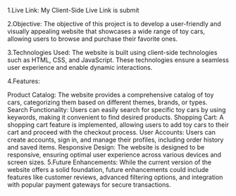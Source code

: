 1.Live Link: My Client-Side Live Link is submit

2.Objective: The objective of this project is to develop a user-friendly and visually appealing website that showcases a wide range of toy cars, allowing users to browse and purchase their favorite ones.

3.Technologies Used: The website is built using client-side technologies such as HTML, CSS, and JavaScript. These technologies ensure a seamless user experience and enable dynamic interactions.

4.Features:

Product Catalog: The website provides a comprehensive catalog of toy cars, categorizing them based on different themes, brands, or types.
Search Functionality: Users can easily search for specific toy cars by using keywords, making it convenient to find desired products.
Shopping Cart: A shopping cart feature is implemented, allowing users to add toy cars to their cart and proceed with the checkout process.
User Accounts: Users can create accounts, sign in, and manage their profiles, including order history and saved items.
Responsive Design: The website is designed to be responsive, ensuring optimal user experience across various devices and screen sizes.
5.Future Enhancements: While the current version of the website offers a solid foundation, future enhancements could include features like customer reviews, advanced filtering options, and integration with popular payment gateways for secure transactions.